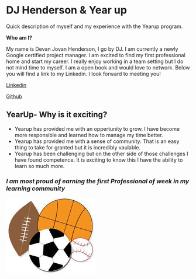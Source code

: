 # DJ Henderson & Year up
Quick description of myself and my experience with the Yearup program. 



**Who am I?**

My name is Devan Jovan Henderson, I go by DJ. I am currently a newly Google certified project manager. I am excited to find my first professional home and start my career. I really enjoy working in a team setting but I do not mind time to myself. I am a open book and would love to network. Below you will find a link to my Linkedin. I look forward to meeting you!

[Linkedin](https://www.linkedin.com/in/devan-henderson-9a503b251/)

[Github](https://github.com/devanh1993/My-profile)
## YearUp- Why is it exciting?
- Yearup has provided me with an oppertunity to grow. I have become more responsible and learned how to manage my time better. 
- Yearup has provided me with a sense of community. That is an easy thing to take for granted but it is incredibly vaulable.
- Yearup has been challenging but on the other side of those challenges I have found competence. It is exciting to know this I have the ability to learn so much more.

### *I am most proud of earning the first Professional of week in my learning community*




![Teamwork makes the dream work.](Sports.jfif)

